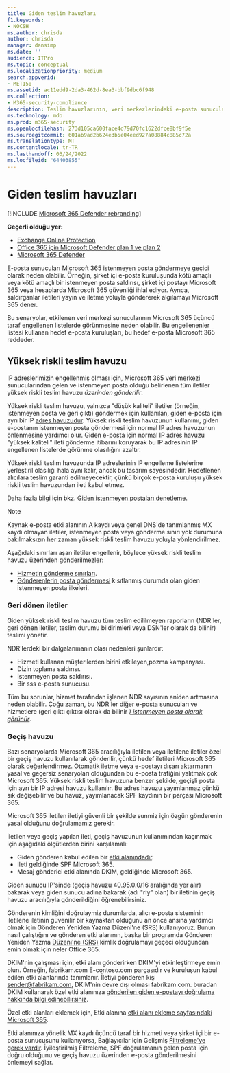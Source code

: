 ```yaml
---
title: Giden teslim havuzları
f1.keywords:
- NOCSH
ms.author: chrisda
author: chrisda
manager: dansimp
ms.date: ''
audience: ITPro
ms.topic: conceptual
ms.localizationpriority: medium
search.appverid:
- MET150
ms.assetid: ac11edd9-2da3-462d-8ea3-bbf9dbc6f948
ms.collection:
- M365-security-compliance
description: Teslim havuzlarının, veri merkezlerindeki e-posta sunucularının itibarını Microsoft 365 öğrenin.
ms.technology: mdo
ms.prod: m365-security
ms.openlocfilehash: 273d105ca600face4d79d70fc1622dfce8bf9f5e
ms.sourcegitcommit: 601ab9ad2b624e3b5e04eed927a08884c885c72a
ms.translationtype: MT
ms.contentlocale: tr-TR
ms.lasthandoff: 03/24/2022
ms.locfileid: "64403855"
---
```

# <a name="outbound-delivery-pools"></a>Giden teslim havuzları

[!INCLUDE [Microsoft 365 Defender rebranding](../includes/microsoft-defender-for-office.md)]

**Geçerli olduğu yer:**
- [Exchange Online Protection](exchange-online-protection-overview.md)
- [Office 365 için Microsoft Defender plan 1 ve plan 2](defender-for-office-365.md)
- [Microsoft 365 Defender](../defender/microsoft-365-defender.md)

E-posta sunucuları Microsoft 365 istenmeyen posta göndermeye geçici olarak neden olabilir. Örneğin, şirket içi e-posta kuruluşunda kötü amaçlı veya kötü amaçlı bir istenmeyen posta saldırısı, şirket içi postayı Microsoft 365 veya hesaplarda Microsoft 365 güvenliği ihlal ediyor. Ayrıca, saldırganlar iletileri yayın ve iletme yoluyla göndererek algılamayı Microsoft 365 dener.

Bu senaryolar, etkilenen veri merkezi sunucularının Microsoft 365 üçüncü taraf engellenen listelerde görünmesine neden olabilir. Bu engellenenler listesi kullanan hedef e-posta kuruluşları, bu hedef e-posta Microsoft 365 reddeder.

## <a name="high-risk-delivery-pool"></a>Yüksek riskli teslim havuzu

IP adreslerimizin engellenmiş olması için, Microsoft 365 veri merkezi sunucularından gelen ve istenmeyen posta olduğu belirlenen tüm iletiler yüksek riskli teslim havuzu _üzerinden gönderilir_.

Yüksek riskli teslim havuzu, yalnızca "düşük kaliteli" iletiler (örneğin, istenmeyen posta ve geri çıktı) göndermek için kullanılan, giden e-posta için ayrı bir IP [adres havuzudur](backscatter-messages-and-eop.md). Yüksek riskli teslim havuzunun kullanımı, giden e-postanın istenmeyen posta göndermesi için normal IP adres havuzunun önlenmesine yardımcı olur. Giden e-posta için normal IP adres havuzu "yüksek kaliteli" ileti gönderme itibarını koruyarak bu IP adresinin IP engellenen listelerde görünme olasılığını azaltır.

Yüksek riskli teslim havuzunda IP adreslerinin IP engelleme listelerine yerleştiril olasılığı hala aynı kalır, ancak bu tasarım sayesindedir. Hedeflenen alıcılara teslim garanti edilmeyecektir, çünkü birçok e-posta kuruluşu yüksek riskli teslim havuzundan ileti kabul etmez.

Daha fazla bilgi için bkz. [Giden istenmeyen postaları denetleme](outbound-spam-controls.md).

> [!NOTE]
> Kaynak e-posta etki alanının A kaydı veya genel DNS'de tanımlanmış MX kaydı olmayan iletiler, istenmeyen posta veya gönderme sınırı yok durumuna bakılmaksızın her zaman yüksek riskli teslim havuzu yoluyla yönlendirilmez.
>
> Aşağıdaki sınırları aşan iletiler engellenir, böylece yüksek riskli teslim havuzu üzerinden gönderilmezler:
>
> - [Hizmetin gönderme sınırları](/office365/servicedescriptions/exchange-online-service-description/exchange-online-limits#sending-limits-across-office-365-options).
> - [Gönderenlerin posta göndermesi](configure-the-outbound-spam-policy.md) kısıtlanmış durumda olan giden istenmeyen posta ilkeleri.

### <a name="bounce-messages"></a>Geri dönen iletiler

Giden yüksek riskli teslim havuzu tüm teslim edililmeyen raporların (NDR'ler, geri dönen iletiler, teslim durumu bildirimleri veya DSN'ler olarak da bilinir) teslimi yönetir.

NDR'lerdeki bir dalgalanmanın olası nedenleri şunlardır:

- Hizmeti kullanan müşterilerden birini etkileyen,pozma kampanyası.
- Dizin toplama saldırısı.
- İstenmeyen posta saldırısı.
- Bir sss e-posta sunucusu.

Tüm bu sorunlar, hizmet tarafından işlenen NDR sayısının aniden artmasına neden olabilir. Çoğu zaman, bu NDR'ler diğer e-posta sunucuları ve hizmetlere (geri çıktı çıktısı olarak da bilinir _[) istenmeyen posta olarak görünür](backscatter-messages-and-eop.md)_.

### <a name="relay-pool"></a>Geçiş havuzu

Bazı senaryolarda Microsoft 365 aracılığıyla iletilen veya iletilene iletiler özel bir geçiş havuzu kullanılarak gönderilir, çünkü hedef iletileri Microsoft 365 olarak değerlendirmez. Otomatik iletme veya e-postayı dışarı aktarmanın yasal ve geçersiz senaryoları olduğundan bu e-posta trafiğini yalıtmak çok Microsoft 365. Yüksek riskli teslim havuzuna benzer şekilde, geçişli posta için ayrı bir IP adresi havuzu kullanılır. Bu adres havuzu yayımlanmaz çünkü sık değişebilir ve bu havuz, yayımlanacak SPF kaydının bir parçası Microsoft 365.

Microsoft 365 iletilen iletiyi güvenli bir şekilde sunmiz için özgün gönderenin yasal olduğunu doğrulamamız gerekir.

İletilen veya geçiş yapılan ileti, geçiş havuzunun kullanımından kaçınmak için aşağıdaki ölçütlerden birini karşılamalı:

- Giden gönderen kabul edilen bir [etki alanındadır](/exchange/mail-flow-best-practices/manage-accepted-domains/manage-accepted-domains).
- İleti geldiğinde SPF Microsoft 365.
- Mesaj gönderici etki alanında DKIM, geldiğinde Microsoft 365.

Giden sunucu IP'sinde (geçiş havuzu 40.95.0.0/16 aralığında yer alır) bakarak veya giden sunucu adına bakarak (adı "rly" olan) bir iletinin geçiş havuzu aracılığıyla gönderildiğini öğrenebilirsiniz.

Gönderenin kimliğini doğrulaymiz durumlarda, alıcı e-posta sisteminin iletilene iletinin güvenilir bir kaynaktan olduğunu an önce ansına yardımcı olmak için Gönderen Yeniden Yazma Düzeni'ne (SRS) kullanıyoruz. Bunun nasıl çalıştığını ve gönderen etki alanının, başka bir programda Gönderen Yeniden Yazma [Düzeni'ne (SRS)](/office365/troubleshoot/antispam/sender-rewriting-scheme) kimlik doğrulamayı geçeci olduğundan emin olmak için neler Office 365.

DKIM'nin çalışması için, etki alanı gönderirken DKIM'yi etkinleştirmeye emin olun. Örneğin, fabrikam.com E-contoso.com parçasıdır ve kuruluşun kabul edilen etki alanlarında tanımlanır. İletiyi gönderen kişi sender@fabrikam.com, DKIM'nin devre dışı olması fabrikam.com. buradan DKIM kullanarak özel etki alanınıza [gönderilen giden e-postayı doğrulama hakkında bilgi edinebilirsiniz](use-dkim-to-validate-outbound-email.md).

Özel etki alanları eklemek için, Etki alanına [etki alanı ekleme sayfasındaki Microsoft 365](../../admin/setup/add-domain.md).

Etki alanınıza yönelik MX kaydı üçüncü taraf bir hizmeti veya şirket içi bir e-posta sunucusunu kullanıyorsa, Bağlayıcılar için Gelişmiş [Filtreleme'ye gerek vardır](/exchange/mail-flow-best-practices/use-connectors-to-configure-mail-flow/enhanced-filtering-for-connectors). İyileştirilmiş Filtreleme, SPF doğrulamanın gelen posta için doğru olduğunu ve geçiş havuzu üzerinden e-posta gönderilmesini önlemeyi sağlar.
